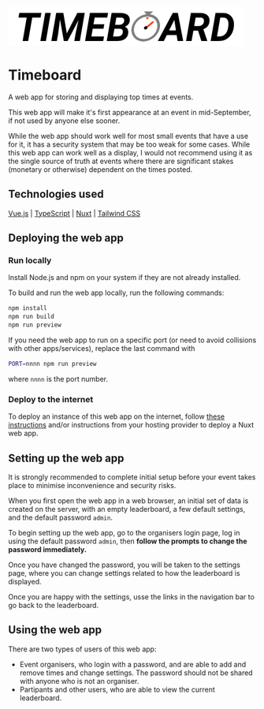 <img src="public/logo-whitebg.png" style="height:80px" alt="Timeboard logo" />

# Timeboard

A web app for storing and displaying top times at events.

This web app will make it's first appearance at an event in mid-September, if not used by anyone else sooner.

While the web app should work well for most small events that have a use for it, it has a security system that may be too weak for some cases. While this web app can work well as a display, I would not recommend using it as the single source of truth at events where there are significant stakes (monetary or otherwise) dependent on the times posted.

## Technologies used

[Vue.js](https://vuejs.org) | [TypeScript](https://www.typescriptlang.org) | [Nuxt](https://nuxt.com) | [Tailwind CSS](https://tailwindcss.com)


## Deploying the web app

### Run locally

Install Node.js and npm on your system if they are not already installed.

To build and run the web app locally, run the following commands:

```sh
npm install
npm run build
npm run preview
```

If you need the web app to run on a specific port (or need to avoid collisions with other apps/services), replace the last command with
```sh
PORT=nnnn npm run preview
```
where `nnnn` is the port number.

### Deploy to the internet

To deploy an instance of this web app on the internet, follow [these instructions](https://nuxt.com/docs/getting-started/deployment) and/or instructions from your hosting provider to deploy a Nuxt web app.


## Setting up the web app

It is strongly recommended to complete initial setup before your event takes place to minimise inconvenience and security risks.

When you first open the web app in a web browser, an initial set of data is created on the server, with an empty leaderboard, a few default settings, and the default password `admin`.

To begin setting up the web app, go to the organisers login page, log in using the default password `admin`, then **follow the prompts to change the password immediately.** 

Once you have changed the password, you will be taken to the settings page, where you can change settings related to how the leaderboard is displayed.

Once you are happy with the settings, usse the links in the navigation bar to go back to the leaderboard.


## Using the web app

There are two types of users of this web app:
- Event organisers, who login with a password, and are able to add and remove times and change settings. The password should not be shared with anyone who is not an organiser.
- Partipants and other users, who are able to view the current leaderboard. 

